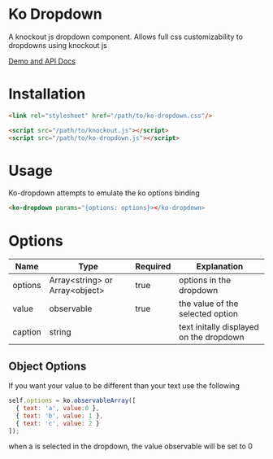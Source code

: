 # Ko Dropdown
A knockout js dropdown component. Allows full css customizability to dropdowns using knockout js

[Demo and API Docs](https://matthewnitschke.github.io/ko-dropdown/)

# Installation
```html
<link rel="stylesheet" href="/path/to/ko-dropdown.css"/>

<script src="/path/to/knockout.js"></script>
<script src="/path/to/ko-dropdown.js"></script>
```

# Usage
Ko-dropdown attempts to emulate the ko options binding

```html
<ko-dropdown params="{options: options}></ko-dropdown>
```

# Options

| Name | Type | Required | Explanation |
|------|------|----------|-------------|
| options | Array\<string\> or Array\<object\> | true | options in the dropdown |
| value | observable | true | the value of the selected option |
| caption | string |  | text initally displayed on the dropdown |

## Object Options
If you want your value to be different than your text use the following

```javascript
self.options = ko.observableArray([
  { text: 'a', value:0 },
  { text: 'b', value: 1 },
  { text: 'c', value: 2 }
]);
```
when a is selected in the dropdown, the value observable will be set to 0

